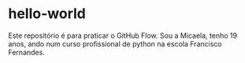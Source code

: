 # hello-world
Este repositório é para praticar o GitHub Flow.
Sou a Micaela, tenho 19 anos, ando num curso profissional de python na escola Francisco Fernandes.

